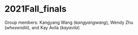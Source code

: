 # 2021Fall_finals

Group members: Kangyang Wang (*kangyangwang*), Wendy Zhu (*wheeendiii*), and Kay Avila (*kayavila*)
